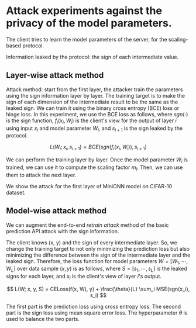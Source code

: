 # Attack experiments against the privacy of the model parameters.

The client tries to learn the model parameters of the server, for the scaling-based protocol.

Information leaked by the protocol: the sign of each intermediate value.

## Layer-wise attack method

Attack method: start from the first layer, the attacker train the parameters using the sign information layer by layer. The training target is to make the sign of each dimension of the intermediate result to be the same as the leaked sign.
We can train it using the binary cross entropy (BCE) loss or hinge loss. In this experiment, we use the BCE loss as follows, where $sgn(\cdot)$ is the sign function, $f_i(x_i, W_i)$ is the client's view for the output of layer $i$ using input $x_i$ and model parameter $W_i$, and $s_{i+1}$ is the sign leaked by the protocol.

$$ L(W_i; x_i, s_{i+1}) = BCE(sgn(f_i(x_i, W_i)), s_{i+1} ) $$

We can perform the training layer by layer. Once the model parameter $W_i$ is trained, we can use it to compute the scaling factor $m_i$. Then, we can use them to attack the next layer.

We show the attack for the first layer of MiniONN model on CIFAR-10 dataset.

## Model-wise attack method

We can augment the end-to-end *retrain attack* method of the basic prediction API attack with the sign information.

The client knows (x, y) and the sign of every intermediate layer. 
So, we change the training target to not only minimizing the prediction loss but also minimizing the difference between the sign of the intermediate layer and the leaked sign.
Therefore, the loss function for model parameters $W=[W_1, \cdots, W_L]$ over data sample $(x, y)$ is as follows, where $S=[s_1, \cdots, s_L]$ is the leaked signs for each layer, and $x_i$ is the client's view of layer $i$'s output.

$$ L(W; x, y, S) = CELoss(f(x, W), y) + \frac{\theta}{L} \sum_i MSE(sgn(x_i), s_i) $$

The first part is the prediction loss using cross entropy loss.
The second part is the sign loss using mean square error loss. The hyperparameter $\theta$ is used to balance the two parts.
